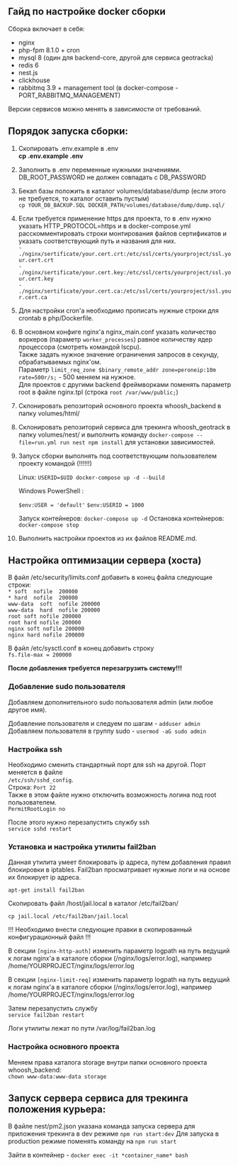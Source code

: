 ## Гайд по настройке docker сборки
Сборка включает в себя:
- nginx
- php-fpm 8.1.0 + cron
- mysql 8 (один для backend-core, другой для сервиса geotrackа)
- redis 6
- nest.js
- clickhouse
- rabbitmq 3.9 + management tool (в docker-compose - PORT_RABBITMQ_MANAGEMENT)

Версии сервисов можно менять в зависимости от требований.

## Порядок запуска сборки:

1. Скопировать .env.example в .env  
    **cp .env.example .env**

2. Заполнить в .env переменные нужными значениями. DB_ROOT_PASSWORD не должен совпадать с DB_PASSWORD

3. Бекап базы положить в каталог volumes/database/dump (если этого не требуется, то каталог оставить пустым)  
    `cp YOUR_DB_BACKUP.SQL DOCKER_PATH/volumes/database/dump/dump.sql/`

4. Если требуется применение https для проекта, то в .env нужно указать HTTP_PROTOCOL=https и в docker-compose.yml расскомментировать строки монтирования файлов сертификатов и указать соответствующий путь и названия для них.  
    ``- ./nginx/sertificate/your.cert.crt:/etc/ssl/certs/yourproject/ssl.your.cert.crt``  
    ``- ./nginx/sertificate/your.cert.key:/etc/ssl/certs/yourproject/ssl.your.cert.key``  
    ``- ./nginx/sertificate/your.cert.ca:/etc/ssl/certs/yourproject/ssl.your.cert.ca``  

5. Для настройки cron'а необходимо прописать нужные строки для crontab в php/Dockerfile.

6. В основном конфиге nginx'а nginx_main.conf указать количество воркеров (параметр ``worker_processes``) равное количеству ядер процессора (смотреть командой lscpu).  
    Также задать нужное значение ограничения запросов в секунду, обрабатываемых nginx'ом.  
    Параметр ``limit_req_zone $binary_remote_addr zone=peroneip:10m rate=500r/s;`` - 500 меняем на нужное.  
    Для проектов с другими backend фреймворками поменять параметр root в файле nginx.tpl (строка ``root /var/www/public;``)
        
7. Склонировать репозиторий основного проекта whoosh_backend в папку volumes/html/

8. Склонировать репозиторий сервиса для трекинга whoosh_geotrack в папку volumes/nest/ и выполнить команду ``docker-compose --file=run.yml run nest npm install`` для установки зависимостей.

9. Запуск сборки выполнять под соответствующим пользователем проекту командой (!!!!!!)  

    Linux:
    ``USERID=$UID docker-compose up -d --build``  
    
    Windows PowerShell : 
    
    ``$env:USER = 'default'``
    ``$env:USERID = 1000``
    
    Запуск контейнеров: ``docker-compose up -d`` 
    Остановка контейнеров: ``docker-compose stop``  
	
10. Выполнить настройки проектов из их файлов README.md.

## Настройка оптимизации сервера (хоста)

В файл /etc/security/limits.conf добавить в конец файла следующие строки:  
    ``* soft  nofile  200000``  
    ``* hard  nofile  200000``  
    ``www-data  soft  nofile 200000``  
    ``www-data  hard  nofile 200000``  
    ``root soft nofile 200000``  
    ``root hard nofile 200000``  
    ``nginx soft nofile 200000``  
    ``nginx hard nofile 200000``  
    
В файл /etc/sysctl.conf в конец добавить строку  
    ``fs.file-max = 200000``  

**После добавления требуется перезагрузить систему!!!**

### Добавление sudo пользователя

Добавляем дополнительного sudo пользователя admin (или любое другое имя).

  Добавление пользователя и следуем по шагам - ``adduser admin``  
  Добавляем пользователя в группу sudo - ``usermod -aG sudo admin``

### Настройка ssh

Необходимо сменить стандартный порт для ssh на другой. Порт меняется в файле  
    ``/etc/ssh/sshd_config``.  
    Строка: ``Port 22``  
    Также в этом файле нужно отключить возможность логина под root пользователем.  
    ``PermitRootLogin no``

После этого нужно перезапустить службу ssh  
``service sshd restart``

### Установка и настройка утилиты fail2ban 

Данная утилита умеет блокировать ip адреса, путем добавления правил блокировки в iptables.
Fail2ban просматривает нужные логи и на основе их блокирует ip адреса.  

``apt-get install fail2ban``  

Скопировать файл /host/jail.local в каталог /etc/fail2ban/

``cp jail.local /etc/fail2ban/jail.local``

!!! Необходимо внести следующие правки в скопированный конфигурационный файл !!!

В секции ``[nginx-http-auth]`` изменить параметр logpath на путь ведущий к логам nginx'а
в каталоге сборки (/nginx/logs/error.log), например /home/YOURPROJECT/nginx/logs/error.log

В секции ``[nginx-limit-req]`` изменить параметр logpath на путь ведущий к логам nginx'а
в каталоге сборки (/nginx/logs/error.log), например  /home/YOURPROJECT/nginx/logs/error.log

Затем перезапустить службу  
``service fail2ban restart``

Логи утилиты лежат по пути /var/log/fail2ban.log

### Настройка основного проекта

Меняем права каталога storage внутри папки основного проекта whoosh_backend:  
``chown www-data:www-data storage``  

## Запуск сервера сервиса для трекинга положения курьера:

В файле nest/pm2.json указана команда запуска сервера для приложения трекинга в dev режиме
```npm run start:dev```
Для запуска в production режиме поменять команду на ```npm run start```

 
Зайти в контейнер - ``docker exec -it *container_name* bash`` 

